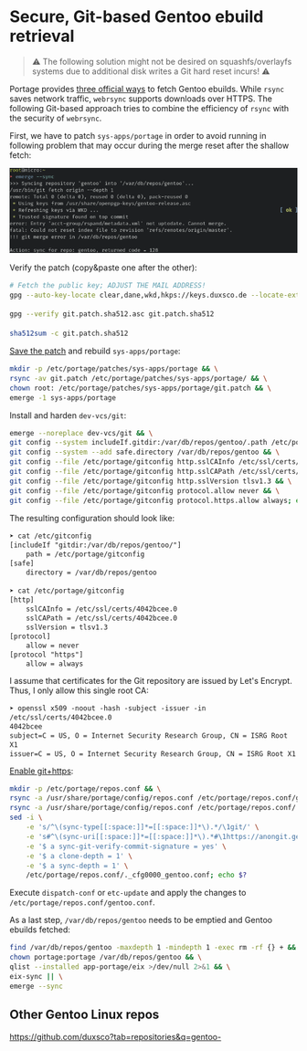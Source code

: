 # Secure, Git-based Gentoo ebuild retrieval

> ⚠️ The following solution might not be desired on squashfs/overlayfs systems due to additional disk writes a Git hard reset incurs! ⚠️

Portage provides [three official ways](https://wiki.gentoo.org/wiki/Project:Portage/Repository_verification) to fetch Gentoo ebuilds. While `rsync` saves network traffic, `webrsync` supports downloads over HTTPS. The following Git-based approach tries to combine the efficiency of `rsync` with the security of `webrsync`.

First, we have to patch `sys-apps/portage` in order to avoid running in following problem that may occur during the merge reset after the shallow fetch:

![Git issue](assets/issue.png)

Verify the patch (copy&paste one after the other):

```bash
# Fetch the public key; ADJUST THE MAIL ADDRESS!
gpg --auto-key-locate clear,dane,wkd,hkps://keys.duxsco.de --locate-external-key d at "my github username" dot de

gpg --verify git.patch.sha512.asc git.patch.sha512

sha512sum -c git.patch.sha512
```

[Save the patch](https://wiki.gentoo.org/wiki//etc/portage/patches) and rebuild `sys-apps/portage`:

```bash
mkdir -p /etc/portage/patches/sys-apps/portage && \
rsync -av git.patch /etc/portage/patches/sys-apps/portage/ && \
chown root: /etc/portage/patches/sys-apps/portage/git.patch && \
emerge -1 sys-apps/portage
```

Install and harden `dev-vcs/git`:

```bash
emerge --noreplace dev-vcs/git && \
git config --system includeIf.gitdir:/var/db/repos/gentoo/.path /etc/portage/gitconfig && \
git config --system --add safe.directory /var/db/repos/gentoo && \
git config --file /etc/portage/gitconfig http.sslCAInfo /etc/ssl/certs/4042bcee.0 && \
git config --file /etc/portage/gitconfig http.sslCAPath /etc/ssl/certs/4042bcee.0 && \
git config --file /etc/portage/gitconfig http.sslVersion tlsv1.3 && \
git config --file /etc/portage/gitconfig protocol.allow never && \
git config --file /etc/portage/gitconfig protocol.https.allow always; echo $?
```

The resulting configuration should look like:

```
➤ cat /etc/gitconfig
[includeIf "gitdir:/var/db/repos/gentoo/"]
	path = /etc/portage/gitconfig
[safe]
	directory = /var/db/repos/gentoo

➤ cat /etc/portage/gitconfig
[http]
	sslCAInfo = /etc/ssl/certs/4042bcee.0
	sslCAPath = /etc/ssl/certs/4042bcee.0
	sslVersion = tlsv1.3
[protocol]
	allow = never
[protocol "https"]
	allow = always
```

I assume that certificates for the Git repository are issued by Let's Encrypt. Thus, I only allow this single root CA:

```
➤ openssl x509 -noout -hash -subject -issuer -in /etc/ssl/certs/4042bcee.0
4042bcee
subject=C = US, O = Internet Security Research Group, CN = ISRG Root X1
issuer=C = US, O = Internet Security Research Group, CN = ISRG Root X1
```

[Enable git+https](https://wiki.gentoo.org/wiki/Project:Portage/Repository_verification):

```bash
mkdir -p /etc/portage/repos.conf && \
rsync -a /usr/share/portage/config/repos.conf /etc/portage/repos.conf/gentoo.conf && \
rsync -a /usr/share/portage/config/repos.conf /etc/portage/repos.conf/._cfg0000_gentoo.conf && \
sed -i \
    -e 's/^\(sync-type[[:space:]]*=[[:space:]]*\).*/\1git/' \
    -e 's#^\(sync-uri[[:space:]]*=[[:space:]]*\).*#\1https://anongit.gentoo.org/git/repo/sync/gentoo.git#' \
    -e '$ a sync-git-verify-commit-signature = yes' \
    -e '$ a clone-depth = 1' \
    -e '$ a sync-depth = 1' \
    /etc/portage/repos.conf/._cfg0000_gentoo.conf; echo $?
```

Execute `dispatch-conf` or `etc-update` and apply the changes to `/etc/portage/repos.conf/gentoo.conf`.

As a last step, `/var/db/repos/gentoo` needs to be emptied and Gentoo ebuilds fetched:

```bash
find /var/db/repos/gentoo -maxdepth 1 -mindepth 1 -exec rm -rf {} + && \
chown portage:portage /var/db/repos/gentoo && \
qlist --installed app-portage/eix >/dev/null 2>&1 && \
eix-sync || \
emerge --sync
```

## Other Gentoo Linux repos

https://github.com/duxsco?tab=repositories&q=gentoo-
